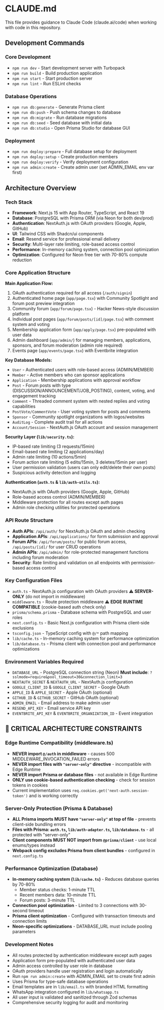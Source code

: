 # CLAUDE.md

This file provides guidance to Claude Code (claude.ai/code) when working with code in this repository.

## Development Commands

### Core Development
- `npm run dev` - Start development server with Turbopack
- `npm run build` - Build production application
- `npm run start` - Start production server
- `npm run lint` - Run ESLint checks

### Database Operations
- `npm run db:generate` - Generate Prisma client
- `npm run db:push` - Push schema changes to database
- `npm run db:migrate` - Run database migrations
- `npm run db:seed` - Seed database with initial data
- `npm run db:studio` - Open Prisma Studio for database GUI

### Deployment
- `npm run deploy:prepare` - Full database setup for deployment
- `npm run deploy:setup` - Create production members
- `npm run deploy:verify` - Verify deployment configuration
- `npm run admin:create` - Create admin user (set ADMIN_EMAIL env var first)

## Architecture Overview

### Tech Stack
- **Framework**: Next.js 15 with App Router, TypeScript, and React 19
- **Database**: PostgreSQL with Prisma ORM (via Neon for both dev/prod)
- **Authentication**: NextAuth.js with OAuth providers (Google, Apple, GitHub)
- **UI**: Tailwind CSS with Shadcn/ui components
- **Email**: Resend service for professional email delivery
- **Security**: Multi-layer rate limiting, role-based access control
- **Performance**: In-memory caching system, connection pool optimization
- **Optimization**: Configured for Neon free tier with 70-80% compute reduction

### Core Application Structure

**Main Application Flow:**
1. OAuth authentication required for all access (`/auth/signin`)
2. Authenticated home page (`app/page.tsx`) with Community Spotlight and forum post preview integration
3. Community forum (`app/forum/page.tsx`) - Hacker News-style discussion platform
4. Individual post pages (`app/forum/posts/[id]/page.tsx`) with comment system and voting
5. Membership application form (`app/apply/page.tsx`) pre-populated with user data
6. Admin dashboard (`app/admin/`) for managing members, applications, sponsors, and forum moderation (admin role required)
7. Events page (`app/events/page.tsx`) with Eventbrite integration

**Key Database Models:**
- `User` - Authenticated users with role-based access (ADMIN/MEMBER)
- `Member` - Active members who can sponsor applications
- `Application` - Membership applications with approval workflow
- `Post` - Forum posts with type (DISCUSSION/ANNOUNCEMENT/JOB_POSTING), content, voting, and engagement tracking
- `Comment` - Threaded comment system with nested replies and voting capabilities
- `PostVote/CommentVote` - User voting system for posts and comments
- `Sponsor` - Community spotlight organizations with logos/websites
- `AuditLog` - Complete audit trail for all actions
- `Account/Session` - NextAuth.js OAuth account and session management

**Security Layer (`lib/security.ts`):**
- IP-based rate limiting (3 requests/15min)
- Email-based rate limiting (2 applications/day)
- Admin rate limiting (10 actions/5min)
- Forum action rate limiting (5 edits/15min, 3 deletes/15min per user)
- User permission validation (users can only edit/delete their own posts)
- Suspicious activity detection and logging

**Authentication (`auth.ts` & `lib/auth-utils.ts`):**
- NextAuth.js with OAuth providers (Google, Apple, GitHub)
- Role-based access control (ADMIN/MEMBER)
- Middleware protection for all routes except auth pages
- Admin role checking utilities for protected operations

### API Route Structure
- **Auth APIs**: `/api/auth/` for NextAuth.js OAuth and admin checking
- **Application APIs**: `/api/applications/` for form submission and approval
- **Forum APIs**: `/api/forum/posts/` for public forum access, `/api/posts/[id]/` for user CRUD operations
- **Admin APIs**: `/api/admin/` for role-protected management functions including forum moderation
- **Security**: Rate limiting and validation on all endpoints with permission-based access control

### Key Configuration Files
- `auth.ts` - NextAuth.js configuration with OAuth providers ⚠️ **SERVER-ONLY** (do not import in middleware)
- `middleware.ts` - Route protection middleware ⚠️ **EDGE RUNTIME COMPATIBLE** (cookie-based auth check only)
- `prisma/schema.prisma` - Database schema with PostgreSQL and user roles
- `next.config.ts` - Basic Next.js configuration with Prisma client-side exclusions
- `tsconfig.json` - TypeScript config with `@/*` path mapping
- `lib/cache.ts` - In-memory caching system for performance optimization
- `lib/database.ts` - Prisma client with connection pool and performance optimizations

### Environment Variables Required
- `DATABASE_URL` - PostgreSQL connection string (Neon) **Must include**: `?sslmode=require&pool_timeout=30&connection_limit=3`
- `NEXTAUTH_SECRET` & `NEXTAUTH_URL` - NextAuth.js configuration
- `GOOGLE_CLIENT_ID` & `GOOGLE_CLIENT_SECRET` - Google OAuth
- `APPLE_ID` & `APPLE_SECRET` - Apple OAuth (optional)
- `GITHUB_ID` & `GITHUB_SECRET` - GitHub OAuth (optional)
- `ADMIN_EMAIL` - Email address to make admin user
- `RESEND_API_KEY` - Email service API key
- `EVENTBRITE_API_KEY` & `EVENTBRITE_ORGANIZATION_ID` - Event integration

## 🚨 CRITICAL ARCHITECTURE CONSTRAINTS

### Edge Runtime Compatibility (middleware.ts)
- **NEVER import `@/auth` in middleware** - causes 500 MIDDLEWARE_INVOCATION_FAILED errors
- **NEVER import files with `"server-only"` directive** - incompatible with Edge Runtime
- **NEVER import Prisma or database files** - not available in Edge Runtime
- **ONLY use cookie-based authentication checking** - check for session tokens in cookies
- Current implementation uses `req.cookies.get('next-auth.session-token')` and is working correctly

### Server-Only Protection (Prisma & Database)
- **ALL Prisma imports MUST have `"server-only"` at top of file** - prevents client-side bundling errors
- **Files with Prisma: `auth.ts`, `lib/auth-adapter.ts`, `lib/database.ts`** - all protected with "server-only"
- **Client components MUST NOT import from `@prisma/client`** - use local enums/types instead
- **Webpack config excludes Prisma from client bundles** - configured in `next.config.ts`

### Performance Optimization (Database)
- **In-memory caching system (`lib/cache.ts`)** - Reduces database queries by 70-80%
  - Member status checks: 1-minute TTL
  - Recent members data: 10-minute TTL
  - Forum posts: 3-minute TTL
- **Connection pool optimization** - Limited to 3 connections with 30-second timeout
- **Prisma client optimization** - Configured with transaction timeouts and connection limits
- **Neon-specific optimizations** - DATABASE_URL must include pooling parameters

### Development Notes
- All routes protected by authentication middleware except auth pages
- Application form pre-populated with authenticated user data
- Admin access controlled by user role in database
- OAuth providers handle user registration and login automatically
- Run `npm run admin:create` with ADMIN_EMAIL set to create first admin
- Uses Prisma for type-safe database operations
- Email templates are in `lib/email.ts` with branded HTML formatting
- WhatsApp integration configured in `lib/whatsapp.ts`
- All user input is validated and sanitized through Zod schemas
- Comprehensive security logging for audit and monitoring